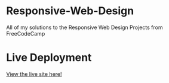 # Responsive-Web-Design
All of my solutions to the Responsive Web Design Projects from FreeCodeCamp

# Live Deployment
[View the live site here!](https://landonlloyd.github.io/Responsive-Web-Design/)
